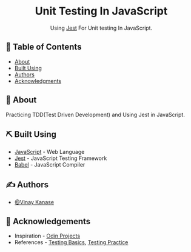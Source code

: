 <h1 align="center">Unit Testing In JavaScript</h3>

<p align="center"> Using 
<a href="https://jestjs.io/">Jest</a>
For Unit testing In JavaScript.
<br> 
</p>

## 📝 Table of Contents

- [About](#about)
- [Built Using](#built_using)
- [Authors](#authors)
- [Acknowledgments](#acknowledgement)

## 🧐 About <a name = "about"></a>

Practicing TDD(Test Driven Development) and Using Jest in JavaScript.


## ⛏️ Built Using <a name = "built_using"></a>

- [JavaScript](https://www.google.com/search?q=javascript) - Web Language
- [Jest](https://jestjs.io/) - JavaScript Testing Framework
- [Babel](https://babeljs.io/) - JavaScript Compiler

## ✍️ Authors <a name = "authors"></a>

- [@Vinay Kanase](https://github.com/VinayKanase)

## 🎉 Acknowledgements <a name = "acknowledgement"></a>

- Inspiration - [Odin Projects](https://www.theodinproject.com/)
- References - [Testing Basics](https://www.theodinproject.com/paths/full-stack-javascript/courses/javascript/lessons/testing-basics), 
[Testing Practice](https://www.theodinproject.com/paths/full-stack-javascript/courses/javascript/lessons/testing-practice)

